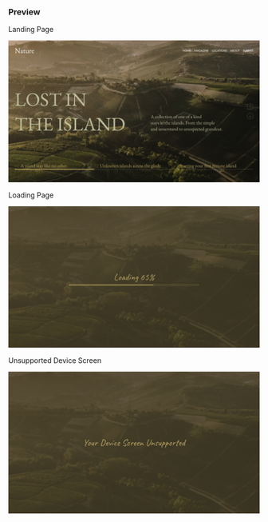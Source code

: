 ### Preview

Landing Page

![Landing Page](https://raw.githubusercontent.com/FalcerDev/web-design-island/master/Preview/Landing%20Page.png)

Loading Page

![Loading Page](https://raw.githubusercontent.com/FalcerDev/web-design-island/master/Preview/Loading%20Screen.png)

Unsupported Device Screen

![Unsupported Device Screen](https://raw.githubusercontent.com/FalcerDev/web-design-island/master/Preview/Unsupported%20Screen.png)
